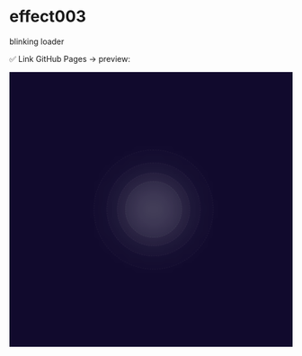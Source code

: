 # effect003
blinking loader

✅ Link GitHub Pages -> preview:   

![preview.png](https://github.com/Joni92/effect003/blob/main/preview01.png)

